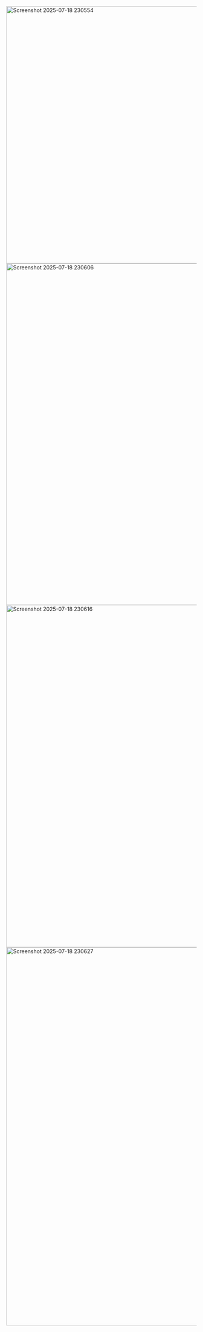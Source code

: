 <img width="1055" height="680" alt="Screenshot 2025-07-18 230554" src="https://github.com/user-attachments/assets/ae26bca1-7eb8-492f-b722-77a881ab36d0" />
<img width="1309" height="903" alt="Screenshot 2025-07-18 230606" src="https://github.com/user-attachments/assets/67fb6e2a-f84f-4a62-ae40-0945f9fca02b" />
<img width="1243" height="905" alt="Screenshot 2025-07-18 230616" src="https://github.com/user-attachments/assets/af30e3b8-4129-4559-bcf4-124813b40617" />
<img width="1275" height="1000" alt="Screenshot 2025-07-18 230627" src="https://github.com/user-attachments/assets/62a3a1ac-7182-4dea-8b83-52badedc6136" />



